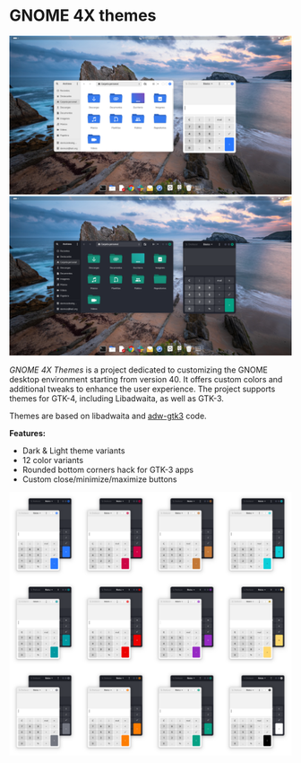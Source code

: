 # GNOME 4X themes

![](assets/screenshot-blue-light.png)
![](assets/screenshot-green-dark.png)

_GNOME 4X Themes_ is a project dedicated to customizing the GNOME desktop environment starting from version 40. It offers custom colors and additional tweaks to enhance the user experience. The project supports themes for GTK-4, including Libadwaita, as well as GTK-3.

Themes are based on libadwaita and [adw-gtk3](https://github.com/lassekongo83/adw-gtk3) code.

**Features:**

- Dark & Light theme variants
- 12 color variants
- Rounded bottom corners hack for GTK-3 apps
- Custom close/minimize/maximize buttons

![](assets/colors-demo.png)
